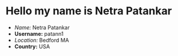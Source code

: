 # Hello my name is Netra Patankar

* *Name:* Netra Patankar
* **Username:** patann1
* *Location:* Bedford MA
* **Country:** USA
